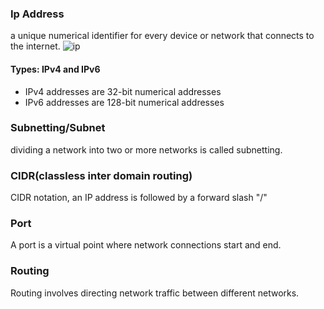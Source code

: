 ### Ip Address
a unique numerical identifier for every device or network that connects to the internet.
![ip](https://bluecatnetworks.com/wp-content/uploads/2020/05/ipv4-1.png)
#### Types: IPv4 and IPv6
- IPv4 addresses are 32-bit numerical addresses
- IPv6 addresses are 128-bit numerical addresses
### Subnetting/Subnet
dividing a network into two or more networks is called subnetting.
### CIDR(classless inter domain routing)
CIDR notation, an IP address is followed by a forward slash "/"
### Port
A port is a virtual point where network connections start and end.
### Routing
Routing involves directing network traffic between different networks.
### 
